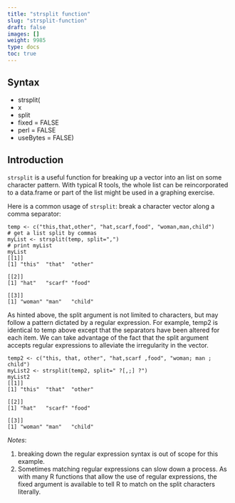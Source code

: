 ```yaml
---
title: "strsplit function"
slug: "strsplit-function"
draft: false
images: []
weight: 9985
type: docs
toc: true
---
```


## Syntax
* strsplit(
* x
* split
* fixed = FALSE
* perl = FALSE
* useBytes = FALSE)

## Introduction
`strsplit` is a useful function for breaking up a vector into an list on some character pattern. With typical R tools, the whole list can be reincorporated to a data.frame or part of the list might be used in a graphing exercise.

Here is a common usage of `strsplit`: break a character vector along a comma separator:

    temp <- c("this,that,other", "hat,scarf,food", "woman,man,child")
    # get a list split by commas
    myList <- strsplit(temp, split=",")
    # print myList
    myList
    [[1]]
    [1] "this"  "that"  "other"
    
    [[2]]
    [1] "hat"   "scarf" "food" 
    
    [[3]]
    [1] "woman" "man"   "child"

As hinted above, the split argument is not limited to characters, but may follow a pattern dictated by a regular expression. For example, temp2 is identical to temp above except that the separators have been altered for each item. We can take advantage of the fact that the split argument accepts regular expressions to alleviate the irregularity in the vector.

    temp2 <- c("this, that, other", "hat,scarf ,food", "woman; man ; child")
    myList2 <- strsplit(temp2, split=" ?[,;] ?")
    myList2
    [[1]]
    [1] "this"  "that"  "other"
    
    [[2]]
    [1] "hat"   "scarf" "food" 
    
    [[3]]
    [1] "woman" "man"   "child"

*Notes*:
1. breaking down the regular expression syntax is out of scope for this example.
2. Sometimes matching regular expressions can slow down a process. As with many R functions that allow the use of regular expressions, the fixed argument is available to tell R to match on the split characters literally.

